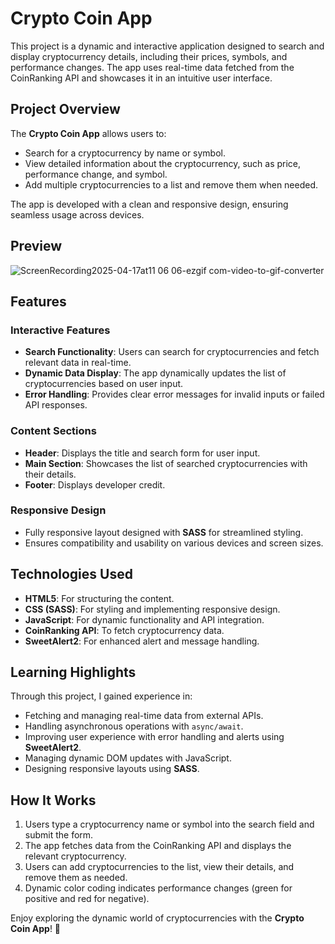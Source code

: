 # Crypto Coin App

This project is a dynamic and interactive application designed to search and display cryptocurrency details, including their prices, symbols, and performance changes. The app uses real-time data fetched from the CoinRanking API and showcases it in an intuitive user interface.

## Project Overview

The **Crypto Coin App** allows users to:
- Search for a cryptocurrency by name or symbol.
- View detailed information about the cryptocurrency, such as price, performance change, and symbol.
- Add multiple cryptocurrencies to a list and remove them when needed.

The app is developed with a clean and responsive design, ensuring seamless usage across devices.

## Preview
![ScreenRecording2025-04-17at11 06 06-ezgif com-video-to-gif-converter](https://github.com/user-attachments/assets/eb5debd2-b571-4409-ba0d-df7ceb5a2cd5)

## Features

### **Interactive Features**
- **Search Functionality**: Users can search for cryptocurrencies and fetch relevant data in real-time.
- **Dynamic Data Display**: The app dynamically updates the list of cryptocurrencies based on user input.
- **Error Handling**: Provides clear error messages for invalid inputs or failed API responses.

### **Content Sections**
- **Header**: Displays the title and search form for user input.
- **Main Section**: Showcases the list of searched cryptocurrencies with their details.
- **Footer**: Displays developer credit.

### **Responsive Design**
- Fully responsive layout designed with **SASS** for streamlined styling.
- Ensures compatibility and usability on various devices and screen sizes.

## Technologies Used
- **HTML5**: For structuring the content.
- **CSS (SASS)**: For styling and implementing responsive design.
- **JavaScript**: For dynamic functionality and API integration.
- **CoinRanking API**: To fetch cryptocurrency data.
- **SweetAlert2**: For enhanced alert and message handling.

## Learning Highlights
Through this project, I gained experience in:
- Fetching and managing real-time data from external APIs.
- Handling asynchronous operations with `async/await`.
- Improving user experience with error handling and alerts using **SweetAlert2**.
- Managing dynamic DOM updates with JavaScript.
- Designing responsive layouts using **SASS**.

## How It Works
1. Users type a cryptocurrency name or symbol into the search field and submit the form.
2. The app fetches data from the CoinRanking API and displays the relevant cryptocurrency.
3. Users can add cryptocurrencies to the list, view their details, and remove them as needed.
4. Dynamic color coding indicates performance changes (green for positive and red for negative).


Enjoy exploring the dynamic world of cryptocurrencies with the **Crypto Coin App**! 🌟
